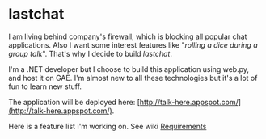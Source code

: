 **lastchat**
========

I am living behind company's firewall, which is blocking all popular chat applications. Also I want some interest features like "_rolling a dice during a group talk_". That's why I decide to build _lastchat_.

I'm a .NET developer but I choose to build this application using web.py, and host it on GAE. I'm almost new to all these technologies but it's a lot of fun to learn new stuff.

The application will be deployed here: [http://talk-here.appspot.com/](http://talk-here.appspot.com/). 

Here is a feature list I'm working on. See wiki [Requirements](https://github.com/lastp/lastchat/wiki/Requirements)
